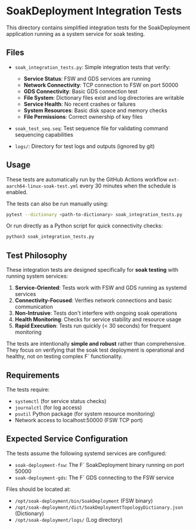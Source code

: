 # SoakDeployment Integration Tests

This directory contains simplified integration tests for the SoakDeployment application running as a system service for soak testing.

## Files

- `soak_integration_tests.py`: Simple integration tests that verify:
  - **Service Status**: FSW and GDS services are running
  - **Network Connectivity**: TCP connection to FSW on port 50000
  - **GDS Connectivity**: Basic GDS connection test
  - **File System**: Dictionary files exist and log directories are writable
  - **Service Health**: No recent crashes or failures
  - **System Resources**: Basic disk space and memory checks
  - **File Permissions**: Correct ownership of key files

- `soak_test_seq.seq`: Test sequence file for validating command sequencing capabilities

- `logs/`: Directory for test logs and outputs (ignored by git)

## Usage

These tests are automatically run by the GitHub Actions workflow `ext-aarch64-linux-soak-test.yml` every 30 minutes when the schedule is enabled.

The tests can also be run manually using:

```bash
pytest --dictionary <path-to-dictionary> soak_integration_tests.py
```

Or run directly as a Python script for quick connectivity checks:

```bash
python3 soak_integration_tests.py
```

## Test Philosophy

These integration tests are designed specifically for **soak testing** with running system services:

1. **Service-Oriented**: Tests work with FSW and GDS running as systemd services
2. **Connectivity-Focused**: Verifies network connections and basic communication
3. **Non-Intrusive**: Tests don't interfere with ongoing soak operations
4. **Health Monitoring**: Checks for service stability and resource usage
5. **Rapid Execution**: Tests run quickly (< 30 seconds) for frequent monitoring

The tests are intentionally **simple and robust** rather than comprehensive. They focus on verifying that the soak test deployment is operational and healthy, not on testing complex F´ functionality.

## Requirements

The tests require:
- `systemctl` (for service status checks)
- `journalctl` (for log access)
- `psutil` Python package (for system resource monitoring)
- Network access to localhost:50000 (FSW TCP port)

## Expected Service Configuration

The tests assume the following systemd services are configured:
- `soak-deployment-fsw`: The F´ SoakDeployment binary running on port 50000
- `soak-deployment-gds`: The F´ GDS connecting to the FSW service

Files should be located at:
- `/opt/soak-deployment/bin/SoakDeployment` (FSW binary)
- `/opt/soak-deployment/dict/SoakDeploymentTopologyDictionary.json` (Dictionary)
- `/opt/soak-deployment/logs/` (Log directory) 